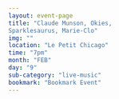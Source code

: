 ```yaml
---
layout: event-page
title: "Claude Munson, Okies,
Sparklesaurus, Marie-Clo"
img: ""
location: "Le Petit Chicago"
time: "7pm"
month: "FEB"
day: "9"
sub-category: "live-music"
bookmark: "Bookmark Event"
---
```

